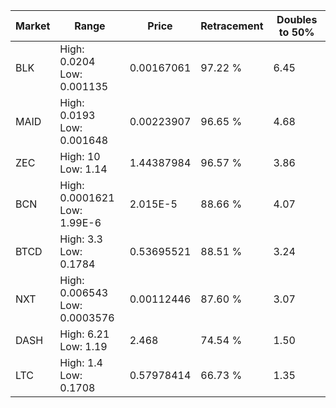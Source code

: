 | Market | Range | Price| Retracement | Doubles to 50% |
| --- | --- | --- | --- | --- |
| BLK | High: 0.0204<br />Low: 0.001135 | 0.00167061 | 97.22 % | 6.45 |
| MAID | High: 0.0193<br />Low: 0.001648 | 0.00223907 | 96.65 % | 4.68 |
| ZEC | High: 10<br />Low: 1.14 | 1.44387984 | 96.57 % | 3.86 |
| BCN | High: 0.0001621<br />Low: 1.99E-6 | 2.015E-5 | 88.66 % | 4.07 |
| BTCD | High: 3.3<br />Low: 0.1784 | 0.53695521 | 88.51 % | 3.24 |
| NXT | High: 0.006543<br />Low: 0.0003576 | 0.00112446 | 87.60 % | 3.07 |
| DASH | High: 6.21<br />Low: 1.19 | 2.468 | 74.54 % | 1.50 |
| LTC | High: 1.4<br />Low: 0.1708 | 0.57978414 | 66.73 % | 1.35 |
